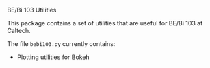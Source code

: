 BE/Bi 103 Utilities

This package contains a set of utilities
that are useful for BE/Bi 103 at Caltech.

The file `bebi103.py` currently contains:
* Plotting utilities for Bokeh
